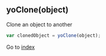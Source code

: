 ## yoClone(object)

Clone an object to another 

```javascript
var clonedObject = yoClone(object);
```

Go to [index](README.md)
